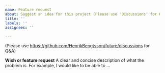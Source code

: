 ```yaml
---
name: Feature request
about: Suggest an idea for this project (Please use 'Discussions' for Q&A)
title: ''
labels: ''
assignees: ''

---
```

(Please use <https://github.com/HenrikBengtsson/future/discussions> for Q&A)

**Wish or feature request**
A clear and concise description of what the problem is. For example, I would like to be able to ...
